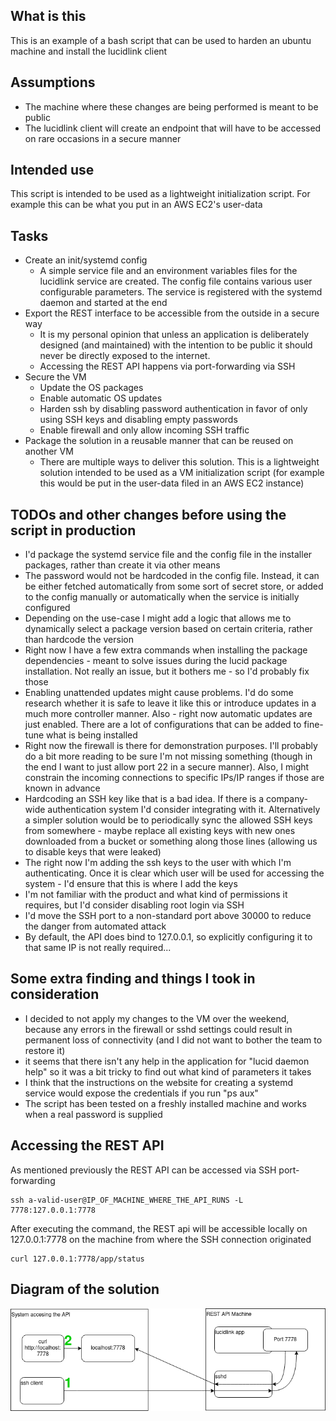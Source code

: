 ## What is this

This is an example of a bash script that can be used to harden an ubuntu machine and install the lucidlink client

## Assumptions

* The machine where these changes are being performed is meant to be public
* The lucidlink client will create an endpoint that will have to be accessed on rare occasions in a secure manner

## Intended use

This script is intended to be used as a lightweight initialization script. For example this can be what you put in an AWS EC2's user-data

## Tasks
* Create an init/systemd config
  * A simple service file and an environment variables files for the lucidlink service are created. The config file contains various user configurable parameters. The service is registered with the systemd daemon and started at the end
* Export the REST interface to be accessible from the outside in a secure way
  * It is my personal opinion that unless an application is deliberately designed (and maintained) with the intention to be public it should never be directly exposed to the internet. 
  * Accessing the REST API happens via port-forwarding via SSH
* Secure the VM
  * Update the OS packages
  * Enable automatic OS updates
  * Harden ssh by disabling password authentication in favor of only using SSH keys and disabling empty passwords
  * Enable firewall and only allow incoming SSH traffic
* Package the solution in a reusable manner that can be reused on another VM
  * There are multiple ways to deliver this solution. This is a lightweight solution intended to be used as a VM initialization script (for example this would be put in the user-data filed in an AWS EC2 instance)

## TODOs and other changes before using the script in production

* I'd package the systemd service file and the config file in the installer packages, rather than create it via other means
* The password would not be hardcoded in the config file. Instead, it can be either fetched automatically from some sort of secret store, or added to the config manually or automatically when the service is initially configured
* Depending on the use-case I might add a logic that allows me to dynamically select a package version based on certain criteria, rather than hardcode the version
* Right now I have a few extra commands when installing the package dependencies - meant to solve issues during the lucid package installation. Not really an issue, but it bothers me - so I'd probably fix those
* Enabling unattended updates might cause problems. I'd do some research whether it is safe to leave it like this or introduce updates in a much more controller manner. Also - right now automatic updates are just enabled. There are a lot of configurations that can be added to fine-tune what is being installed
* Right now the firewall is there for demonstration purposes. I'll probably do a bit more reading to be sure I'm not missing something (though in the end I want to just allow port 22 in a secure manner). Also, I might constrain the incoming connections to specific IPs/IP ranges if those are known in advance
* Hardcoding an SSH key like that is a bad idea. If there is a company-wide authentication system I'd consider integrating with it. Alternatively a simpler solution would be to periodically sync the allowed SSH keys from somewhere - maybe replace all existing keys with new ones downloaded from a bucket or something along those lines (allowing us to disable keys that were leaked)
* The right now I'm adding the ssh keys to the user with which I'm authenticating. Once it is clear which user will be used for accessing the system - I'd ensure that this is where I add the keys
* I'm not familiar with the product and what kind of permissions it requires, but I'd consider disabling root login via SSH
* I'd move the SSH port to a non-standard port above 30000 to reduce the danger from automated attack
* By default, the API does bind to 127.0.0.1, so explicitly configuring it to that same IP is not really required...

## Some extra finding and things I took in consideration

* I decided to not apply my changes to the VM over the weekend, because any errors in the firewall or sshd settings could result in permanent loss of connectivity (and I did not want to bother the team to restore it)
* it seems that there isn't any help in the application for "lucid daemon help" so it was a bit tricky to find out what kind of parameters it takes
* I think that the instructions on the website for creating a systemd service would expose the credentials if you run "ps aux"
* The script has been tested on a freshly installed machine and works when a real password is supplied

## Accessing the REST API

As mentioned previously the REST API can be accessed via SSH port-forwarding

```
ssh a-valid-user@IP_OF_MACHINE_WHERE_THE_API_RUNS -L 7778:127.0.0.1:7778
```

After executing the command, the REST api will be accessible locally on 127.0.0.1:7778 on the machine from where the SSH connection originated

```
curl 127.0.0.1:7778/app/status
```

## Diagram of the solution

![Access via SSH port forwarding](solution.png) 